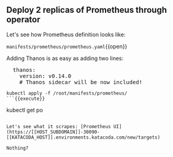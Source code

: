 ## Deploy 2 replicas of Prometheus through operator

Let's see how Prometheus definition looks like:

`manifests/prometheus/prometheus.yaml`{{open}}

Adding Thanos is as easy as adding two lines:
 
<pre class="file" data-filename="/root/manifests/prometheus/prometheus.yaml" data-target="insert"  data-marker="  # Nice, but what about Thanos?">  thanos:
    version: v0.14.0
    # Thanos sidecar will be now included!</pre>

```
kubectl apply -f /root/manifests/prometheus/
```{{execute}}

```
kubectl get po
```{{execute}}

Let's see what it scrapes: [Prometheus UI](https://[[HOST_SUBDOMAIN]]-30090-[[KATACODA_HOST]].environments.katacoda.com/new/targets)

Nothing?
